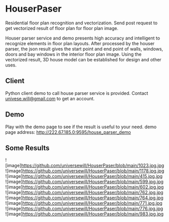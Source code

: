 # HouserPaser
Residential floor plan recognition and vectorization. Send post request to get vectorized result of floor plan for floor plan image.

Houser parser service and demo presents high accuracy and intelligent to recognize elements in floor plan layouts. After processed by the houser parser, the json result gives the start point and end point of walls, windows, doors and bay windows in the interior floor plan image. Using the vectorized result, 3D house model can be established for design and other uses.

## Client
Python client demo to call house parser service is provided. Contact univese.will@gmail.com to get an account.

## Demo
Play with the demo page to see if the result is useful to your need.
demo page address: http://222.67.185.0:9595/house_parser_demo

## Some Results
![image]https://github.com/universewill/HouserPaser/blob/main/1023.jpg.jpg
![image]https://github.com/universewill/HouserPaser/blob/main/1178.jpg.jpg
![image]https://github.com/universewill/HouserPaser/blob/main/415.jpg.jpg
![image]https://github.com/universewill/HouserPaser/blob/main/599.jpg.jpg
![image]https://github.com/universewill/HouserPaser/blob/main/602.jpg.jpg
![image]https://github.com/universewill/HouserPaser/blob/main/762.jpg.jpg
![image]https://github.com/universewill/HouserPaser/blob/main/764.jpg.jpg
![image]https://github.com/universewill/HouserPaser/blob/main/771.jpg.jpg
![image]https://github.com/universewill/HouserPaser/blob/main/776.jpg.jpg
![image]https://github.com/universewill/HouserPaser/blob/main/983.jpg.jpg
